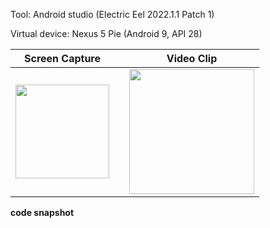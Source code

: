 Tool: Android studio (Electric Eel 2022.1.1 Patch 1)

Virtual device: Nexus 5 Pie (Android 9, API 28)  

|Screen Capture||Video Clip|
|:-:|:-:|:-:|
|<kbd> <img src="https://user-images.githubusercontent.com/25344978/225107342-074c2b37-774e-497a-ab06-00e081c554ca.png" width=150> </kbd>||<img src="https://user-images.githubusercontent.com/25344978/225105448-85063951-d70b-45e3-8f7b-0446f4a59927.gif" width=200>|


**code snapshot**

